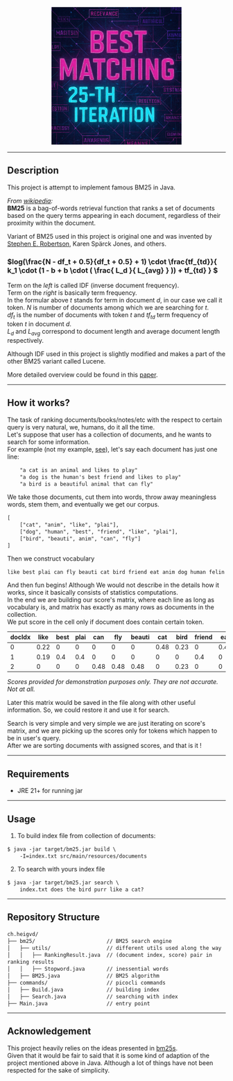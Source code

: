 <div align="center">
  <img src="bm25_logo.jpg" alt="Best Matching 25-th iteration" width="300">
</div>

---

## Description

This project is attempt to implement famous BM25 in Java.     

_From [wikipedia](https://en.wikipedia.org/wiki/Okapi_BM25):_      
**BM25** is a bag-of-words retrieval function that ranks a set of documents based on the query terms appearing in each document, regardless of their proximity within the document.    

Variant of BM25 used in this project is original one and was invented by [Stephen E. Robertson](https://en.wikipedia.org/wiki/Stephen_Robertson_(computer_scientist)), Karen Spärck Jones, and others.

### $log(\frac{N - df_t + 0.5}{df_t + 0.5} + 1) \cdot \frac{tf_{td}}{ k_1 \cdot (1 - b + b \cdot ( \frac{ L_d }{ L_{avg} } )) + tf_{td} } $
Term on the _left_ is called IDF (inverse document frequency).    
Term on the _right_ is basically term frequency.    
In the formular above _t_ stands for term in document _d_, in our case we call it token. _N_ is number of documents among which we are searching for _t_.       
$df_t$ is the number of documents with token _t_ and $tf_{td}$ term frequency of token _t_ in document _d_.   
$L_d$ and $L_{avg}$ correspond to document length and average document length respectively.

Although IDF used in this project is slightly modified and makes a part of the other BM25 variant called Lucene.

More detailed overview could be found in this [paper](https://cs.uwaterloo.ca/~jimmylin/publications/Kamphuis_etal_ECIR2020_preprint.pdf).

---

## How it works?
The task of ranking documents/books/notes/etc with the respect to certain query is very natural, we, humans, do it all the time.       
Let's suppose that user has a collection of documents, and he wants to search for some information.      
For example (not my example, [see](https://stackoverflow.com/a/78680638)), let's say each document has just one line:
````
    "a cat is an animal and likes to play"  
    "a dog is the human's best friend and likes to play"
    "a bird is a beautiful animal that can fly"
````
We take those documents, cut them into words, throw away meaningless words, 
stem them, and eventually we get our corpus.
````
[
    ["cat", "anim", "like", "plai"],
    ["dog", "human", "best", "friend", "like", "plai"],
    ["bird", "beauti", anim", "can", "fly"]
]
````
Then we construct vocabulary
````
like best plai can fly beauti cat bird friend eat anim dog human felin
````
And then fun begins! Although We would not describe in the details how it works,
since it basically consists of statistics computations.    
In the end we are building our score's matrix, where each line as long as vocabulary is,
and matrix has exactly as many rows as documents in the collection.     
We put score in the cell only if document does contain certain token.     

| docIdx | like | best | plai | can  | fly  | beauti | cat  | bird | friend | eat  | anim | dog  | human | felin |
|--------|------|------|------|------|------|--------|------|------|--------|------|------|------|-------|-------|
| 0      | 0.22 | 0    | 0    | 0    | 0    | 0      | 0.48 | 0.23 | 0      | 0.48 | 0    | 0    | 0     | 0.48  |
| 1      | 0.19 | 0.4  | 0.4  | 0    | 0    | 0      | 0    | 0    | 0.4    | 0    | 0    | 0.4  | 0.4   | 0     |
| 2      | 0    | 0    | 0    | 0.48 | 0.48 | 0.48   | 0    | 0.23 | 0      | 0    | 0.48 | 0    | 0     | 0     |

_Scores provided for demonstration purposes only. They are not accurate. Not at all._

Later this matrix would be saved in the file along with other useful information.
So, we could restore it and use it for search.      

Search is very simple and very simple we are just iterating on score's matrix,
and we are picking up the scores only for tokens which happen to be in user's query.       
After we are sorting documents with assigned scores, and that is it !

---

## Requirements
- JRE 21+ for running jar

---

## Usage

1. To build index file from collection of documents:
````
$ java -jar target/bm25.jar build \
    -I=index.txt src/main/resources/documents
````

2. To search with yours index file
````
$ java -jar target/bm25.jar search \
    index.txt does the bird purr like a cat?
````

---

## Repository Structure

````
ch.heigvd/
├── bm25/                       // BM25 search engine
│   ├── utils/                  // different utils used along the way
│   │   ├── RankingResult.java  // (document index, score) pair in ranking results
│   │   ├── Stopword.java       // inessential words
│   ├── BM25.java               // BM25 algorithm
├── commands/                   // picocli commands
│   ├── Build.java              // building index
│   ├── Search.java             // searching with index
├── Main.java                   // entry point
````

---

## Acknowledgement
This project heavily relies on the ideas presented in [bm25s](https://github.com/xhluca/bm25s).     
Given that it would be fair to said that it is some kind of adaption of the project mentioned above in Java.
Although a lot of things have not been respected for the sake of simplicity.


